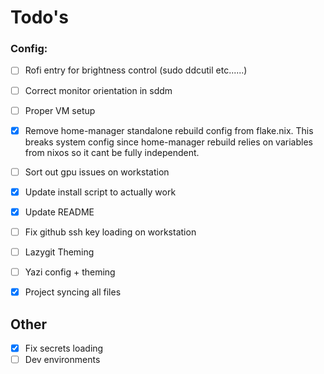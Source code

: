 # Todo's

### Config:

- [ ] Rofi entry for brightness control (sudo ddcutil etc......)
- [ ] Correct monitor orientation in sddm
- [ ] Proper VM setup
- [x] Remove home-manager standalone rebuild config from flake.nix. This breaks system config since home-manager rebuild relies on variables from nixos so it cant be fully independent.
- [ ] Sort out gpu issues on workstation
- [x] Update install script to actually work
- [x] Update README
- [ ] Fix github ssh key loading on workstation

- [ ] Lazygit Theming
- [ ] Yazi config + theming
- [x] Project syncing all files

## Other

- [x] Fix secrets loading
- [ ] Dev environments

<!---->
<!-- - [ ] check bluetooth config -->
<!-- - [ ] Add menu for nm-tui (rofi) -->
<!-- - [ ] Add menu for audio (rofi) -->
